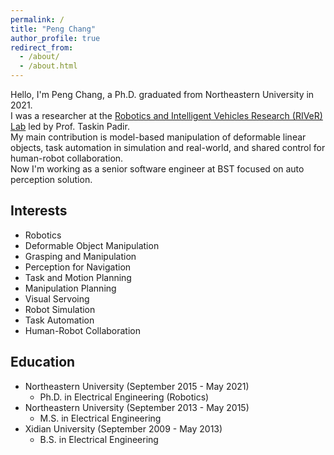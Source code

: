 ```yaml
---
permalink: /
title: "Peng Chang"
author_profile: true
redirect_from: 
  - /about/
  - /about.html
---
```



Hello, I'm Peng Chang, a Ph.D. graduated from Northeastern University in 2021.<br>
I was a researcher at the [Robotics and Intelligent Vehicles Research (RIVeR) Lab](http://robot.neu.edu/) led by Prof. Taskin Padir.<br>
My main contribution is model-based manipulation of deformable linear objects, task automation in simulation and real-world, and shared control for human-robot collaboration.<br>
Now I'm working as a senior software engineer at BST focused on auto perception solution.<br>

Interests
------
* Robotics
* Deformable Object Manipulation
* Grasping and Manipulation
* Perception for Navigation
* Task and Motion Planning
* Manipulation Planning
* Visual Servoing
* Robot Simulation
* Task Automation
* Human-Robot Collaboration

Education
------
* Northeastern University (September 2015 - May 2021)
  * Ph.D. in Electrical Engineering (Robotics)
* Northeastern University (September 2013 - May 2015)
  * M.S. in Electrical Engineering
* Xidian University (September 2009 - May 2013)
  * B.S. in Electrical Engineering

